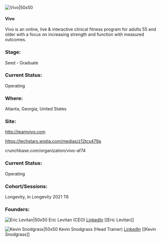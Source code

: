 

![Vivo|50x50](https://apimg.techstars.com/connect/images/image_files/6180b31ceec0370008da6f8f/original/vivo_logo_4C_03152020a-01_%281%29.png)

#### Vivo
Vivo is an online, live & interactive clinical fitness program for adults 55 and older with a focus on increasing strength and function with measured outcomes.

### Stage: 
Seed - Graduate 

### Current Status: 
Operating

### Where:
Atlanta, Georgia, United States

### Site:
http://teamvivo.com

https://techstars.wistia.com/medias/z12tcs479a

crunchbase.com/organization/vivo-af74

### Current Status: 
Operating

### Cohort/Sessions: 
Longevity, in Longevity 2021 T6

### Founders: 

![Eric Levitan|50x50](https://apimg.techstars.com/connect/images/image_files/616e1d582b09a50008b4b9a4/original/LEVITAN_Headshot_Tight.jpg) Eric Levitan (CEO) [LinkedIn](https://linkedin.com/in/eric-levitan-238657) [[Eric Levitan]]

![Kevin Snodgrass|50x50](https://www.f6s.com/content-resource/profiles/2864512_th2.jpg) Kevin Snodgrass (Head Trainer) [LinkedIn](https://linkedin.com/in/kevin-snodgrass-56142b4) [[Kevin Snodgrass]]


